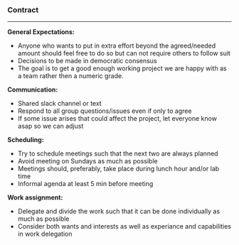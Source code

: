 ### __Contract__  

---

__General Expectations:__  

- Anyone who wants to put in extra effort beyond the agreed/needed amount should feel free to do so but can not require others to follow suit  
- Decisions to be made in democratic consensus  
- The goal is to get a good enough working project we are happy with as a team rather then a numeric grade.

__Communication:__    

- Shared slack channel or text 
- Respond to all group questions/issues even if only to agree  
- If some issue arises that could affect the project, let everyone know asap so we can adjust  

__Scheduling:__   

- Try to schedule meetings such that the next two are always planned    
- Avoid meeting on Sundays as much as possible  
- Meetings should, preferably, take place during lunch hour and/or lab time  
- Informal agenda at least 5 min before meeting  

__Work assignment:__   

- Delegate and divide the work such that it can be done individually as much as possible  
- Consider both wants and interests as well as experiance and capabilities in work delegation
